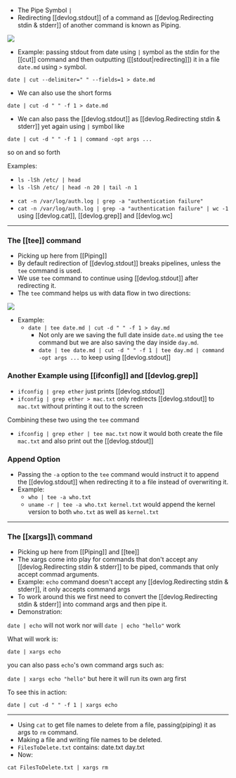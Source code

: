 
- The Pipe Symbol `|`
- Redirecting [[devlog.stdout]] of a command as [[devlog.Redirecting stdin & stderr]] of another command is known as Piping.

![](https://raw.githubusercontent.com/zubayrrr/twiki/main/bin/image.xa8e0nfb4zr.png)

- Example: passing stdout from date using `|` symbol as the stdin for the [[cut]] command and then outputting ([[stdout|redirecting]]) it in a file `date.md` using `>` symbol.

`date | cut --delimiter=" " --fields=1 > date.md`

- We can also use the short forms

`date | cut -d " " -f 1 > date.md`

- We can also pass the [[devlog.stdout]] as [[devlog.Redirecting stdin & stderr]] yet again using `|` symbol like

`date | cut -d " " -f 1 | command -opt args ...`

so on and so forth

Examples:

- `ls -lSh /etc/ | head`
- `ls -lSh /etc/ | head -n 20 | tail -n 1`

<!-- end list -->

- `cat -n /var/log/auth.log | grep -a "authentication failure"`
- `cat -n /var/log/auth.log | grep -a "authentication failure" | wc -1` using [[devlog.cat]], [[devlog.grep]] and [[devlog.wc]

---

### The [[tee]] command

- Picking up here from [[Piping]]
- By default redirection of [[devlog.stdout]] breaks pipelines, unless the `tee` command is used.
- We use `tee` command to continue using [[devlog.stdout]] after redirecting it.
- The `tee` command helps us with data flow in two directions:

![](https://raw.githubusercontent.com/zubayrrr/twiki/main/bin/image.mgl2zixejh.png)

- Example:
  - `date | tee date.md | cut -d " " -f 1 > day.md`
    - Not only are we saving the full date inside `date.md` using the `tee` command but we are also saving the day inside `day.md`.
    - `date | tee date.md | cut -d " " -f 1 | tee day.md | command -opt args ...` to keep using [[devlog.stdout]]

### Another Example using [[ifconfig]] and [[devlog.grep]]

- `ifconfig | grep ether` just prints [[devlog.stdout]]
- `ifconfig | grep ether > mac.txt` only redirects [[devlog.stdout]] to `mac.txt` without printing it out to the screen

Combining these two using the `tee` command

- `ifconfig | grep ether | tee mac.txt` now it would both create the file `mac.txt` and also print out the [[devlog.stdout]]

### Append Option

- Passing the `-a` option to the `tee` command would instruct it to append the [[devlog.stdout]] when redirecting it to a file instead of overwriting it.
- Example:
  - `who | tee -a who.txt`
  - `uname -r | tee -a who.txt kernel.txt` would append the kernel version to both `who.txt` as well as `kernel.txt`

---

### The [[xargs]]\ command

- Picking up here from [[Piping]] and [[tee]]
- The xargs come into play for commands that don't accept any [[devlog.Redirecting stdin & stderr]] to be piped, commands that only accept commad arguments.
- Example: `echo` command doesn't accept any [[devlog.Redirecting stdin & stderr]], it only accepts command args
- To work around this we first need to convert the [[devlog.Redirecting stdin & stderr]] into command args and then pipe it.
- Demonstration:

`date | echo` will not work nor will `date | echo "hello"` work

What will work is:

`date | xargs echo`

you can also pass `echo`'s own command args such as:

`date | xargs echo "hello"` but here it will run its own arg first

To see this in action:

`date | cut -d " " -f 1 | xargs echo`

---

- Using `cat` to get file names to delete from a file, passing(piping) it as args to `rm` command.
- Making a file and writing file names to be deleted.
- `FilesToDelete.txt` contains: date.txt day.txt
- Now:

`cat FilesToDelete.txt | xargs rm`

